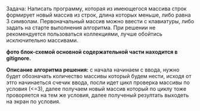 Задача: Написать программу, которая из имеющегося массива строк формирует новый массив из строк, длина которых меньше, либо равна 3 символам. Первоначальный массив можно ввести с клавиатуры, либо задать на старте выполнения алгоритма. При решении не рекомендуется пользоваться коллекциями, лучше обойтись исключительно массивами. 


**фото блок-схемой основной содержательной части находится в gitignore.**

**Описание алгоритма решения:** 
с начала начинаем с ввода, нужно будет обозначать количество массивы который будем нести, исходя от этго начинаеться счечик ввода, посли идет цикл проверка массивы по условия (<=3), далее получаем новый массив который по циклу тоже проворяется на тем же условия, далее полученый резултать выходеть на экран по условия. 

